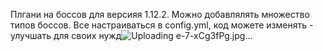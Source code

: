 Плгани на боссов для версияя 1.12.2. Можно добавлялять множество типов боссов.
Все настраиваться в config.yml, код можете изменять - улучшать для своих нужд![Uploading e-7-xCg3fPg.jpg…]()
